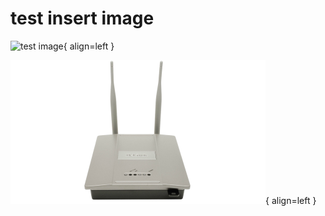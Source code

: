 # test insert image

![test image](https://dummyimage.com/600x400/eee/aaa){ align=left }

![test image](medias/test/image5.png){ align=left }
